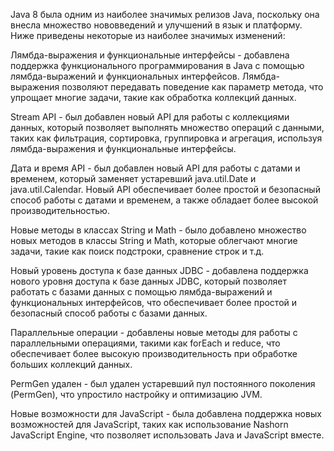 Java 8 была одним из наиболее значимых релизов Java, поскольку она внесла множество нововведений и улучшений в язык и платформу. Ниже приведены некоторые из наиболее значимых изменений:

Лямбда-выражения и функциональные интерфейсы - добавлена поддержка функционального программирования в Java с помощью лямбда-выражений и функциональных интерфейсов. Лямбда-выражения позволяют передавать поведение как параметр метода, что упрощает многие задачи, такие как обработка коллекций данных.

Stream API - был добавлен новый API для работы с коллекциями данных, который позволяет выполнять множество операций с данными, таких как фильтрация, сортировка, группировка и агрегация, используя лямбда-выражения и функциональные интерфейсы.

Дата и время API - был добавлен новый API для работы с датами и временем, который заменяет устаревший java.util.Date и java.util.Calendar. Новый API обеспечивает более простой и безопасный способ работы с датами и временем, а также обладает более высокой производительностью.

Новые методы в классах String и Math - было добавлено множество новых методов в классы String и Math, которые облегчают многие задачи, такие как поиск подстроки, сравнение строк и т.д.

Новый уровень доступа к базе данных JDBC - добавлена поддержка нового уровня доступа к базе данных JDBC, который позволяет работать с базами данных с помощью лямбда-выражений и функциональных интерфейсов, что обеспечивает более простой и безопасный способ работы с базами данных.

Параллельные операции - добавлены новые методы для работы с параллельными операциями, такими как forEach и reduce, что обеспечивает более высокую производительность при обработке больших коллекций данных.

PermGen удален - был удален устаревший пул постоянного поколения (PermGen), что упростило настройку и оптимизацию JVM.

Новые возможности для JavaScript - была добавлена поддержка новых возможностей для JavaScript, таких как использование Nashorn JavaScript Engine, что позволяет использовать Java и JavaScript вместе.